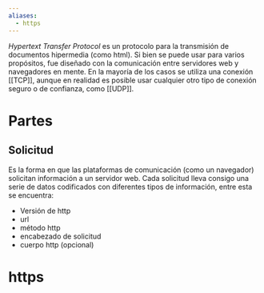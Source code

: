 ```yaml
---
aliases:
  - https
---
```

_Hypertext Transfer Protocol_ es un protocolo para la transmisión de documentos hipermedia (como html). Si bien se puede usar para varios propósitos, fue diseñado con la comunicación entre servidores web y navegadores en mente.
En la mayoría de los casos se utiliza una conexión [[TCP]], aunque en realidad es posible usar cualquier otro tipo de conexión seguro o de confianza, como [[UDP]].
# Partes
## Solicitud
Es la forma en que las plataformas de comunicación (como un navegador) solicitan información a un servidor web. Cada solicitud lleva consigo una serie de datos codificados con diferentes tipos de información, entre esta se encuentra:
- Versión de http
- url
- método http
- encabezado de solicitud
- cuerpo http (opcional)
# https
